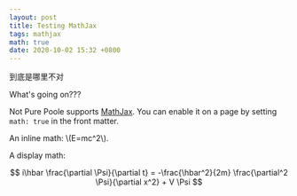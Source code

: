 ```yaml
---
layout: post
title: Testing MathJax
tags: mathjax
math: true
date: 2020-10-02 15:32 +0800
---
```



到底是哪里不对

What's going on???

Not Pure Poole supports [MathJax](https://www.mathjax.org/). You can enable it on a page by setting `math: true` in the front matter.

An inline math: \\\(E=mc^2\\\).

A display math:

$$
i\hbar \frac{\partial \Psi}{\partial t} = -\frac{\hbar^2}{2m}
\frac{\partial^2 \Psi}{\partial x^2} + V \Psi
$$
